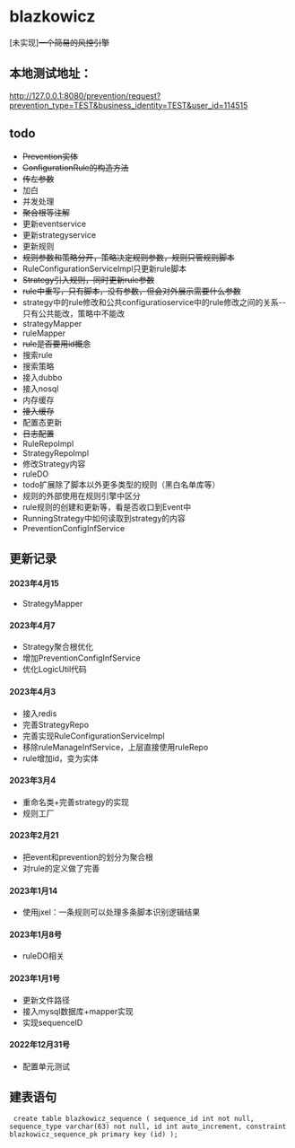 # blazkowicz

[未实现]~~一个简易的风控引擎~~

## 本地测试地址：

http://127.0.0.1:8080/prevention/request?prevention_type=TEST&business_identity=TEST&user_id=114515

## todo

* ~~Prevention实体~~
* ~~ConfigurationRule的构造方法~~
* ~~传左参数~~
* 加白
* 并发处理
* ~~聚合根等注解~~
* 更新eventservice
* 更新strategyservice
* 更新规则
* ~~规则参数和策略分开，策略决定规则参数，规则只管规则脚本~~
* RuleConfigurationServiceImpl只更新rule脚本
* ~~Strategy引入规则，同时更新rule参数~~
* ~~rule中重写，只有脚本，没有参数，但会对外展示需要什么参数~~
* strategy中的rule修改和公共configuratioservice中的rule修改之间的关系--只有公共能改，策略中不能改
* strategyMapper
* ruleMapper
* ~~rule是否要用id概念~~
* 搜索rule
* 搜索策略
* 接入dubbo
* 接入nosql
* 内存缓存
* ~~接入缓存~~
* 配置态更新
* ~~日志配置~~
* RuleRepoImpl
* StrategyRepoImpl
* 修改Strategy内容
* ruleDO
* todo扩展除了脚本以外更多类型的规则（黑白名单库等）
* 规则的外部使用在规则引擎中区分
* rule规则的创建和更新等，看是否收口到Event中
* RunningStrategy中如何读取到strategy的内容
* PreventionConfigInfService

## 更新记录
#### 2023年4月15
* StrategyMapper

#### 2023年4月7

* Strategy聚合根优化
* 增加PreventionConfigInfService
* 优化LogicUtil代码

#### 2023年4月3

* 接入redis
* 完善StrategyRepo
* 完善实现RuleConfigurationServiceImpl
* 移除ruleManageInfService，上层直接使用ruleRepo
* rule增加id，变为实体

#### 2023年3月4

* 重命名类+完善strategy的实现
* 规则工厂

#### 2023年2月21

* 把event和prevention的划分为聚合根
* 对rule的定义做了完善

#### 2023年1月14

* 使用jxel：一条规则可以处理多条脚本识别逻辑结果

#### 2023年1月8号

* ruleDO相关

#### 2023年1月1号

* 更新文件路径
* 接入mysql数据库+mapper实现
* 实现sequenceID

#### 2022年12月31号

* 配置单元测试

## 建表语句

``
create table blazkowicz_sequence
(
sequence_id int not null, sequence_type varchar(63) not null, id int auto_increment, constraint blazkowicz_sequence_pk primary key (id)
);``
